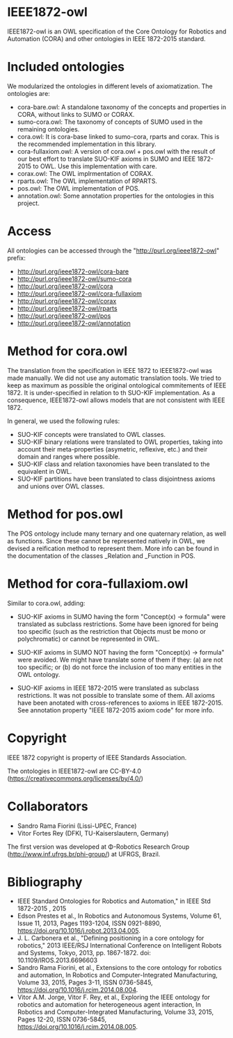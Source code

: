 # IEEE1872-owl

IEEE1872-owl is an OWL specification of the Core Ontology for Robotics and Automation (CORA) and other ontologies in IEEE 1872-2015 standard.

# Included ontologies

We modularized the ontologies in different levels of axiomatization. The ontologies are:

* cora-bare.owl: A standalone taxonomy of the concepts and properties in CORA, without links to SUMO or CORAX.
* sumo-cora.owl: The taxonomy of concepts of SUMO used in the remaining ontologies.
* cora.owl: It is cora-base linked to sumo-cora, rparts and corax. This is the recommended implementation in this library.
* cora-fullaxiom.owl: A version of cora.owl + pos.owl with the result of our best effort to translate SUO-KIF axioms in SUMO and IEEE 1872-2015 to OWL. Use this implementation with care. 
* corax.owl: The OWL implrmentation of CORAX.
* rparts.owl: The OWL implementation of RPARTS.
* pos.owl: The OWL implementation of POS.
* annotation.owl: Some annotation properties for the ontologies in this project.

# Access

All ontologies can be accessed through the "http://purl.org/ieee1872-owl" prefix:

* http://purl.org/ieee1872-owl/cora-bare
* http://purl.org/ieee1872-owl/sumo-cora
* http://purl.org/ieee1872-owl/cora
* http://purl.org/ieee1872-owl/cora-fullaxiom
* http://purl.org/ieee1872-owl/corax
* http://purl.org/ieee1872-owl/rparts
* http://purl.org/ieee1872-owl/pos
* http://purl.org/ieee1872-owl/annotation

# Method for cora.owl

The translation from the specification in IEEE 1872 to IEEE1872-owl was made manually. We did not use any automatic translation tools. We tried to keep as maximum as possible the original ontological commitements of IEEE 1872. It is under-specified in relation to th SUO-KIF implementation. As a consequence, IEEE1872-owl allows models that are not consistent with IEEE 1872.

In general, we used the following rules:

* SUO-KIF concepts were translated to OWL classes.
* SUO-KIF binary relations were translated to OWL properties, taking into account their meta-properties (asymetric, reflexive, etc.) and their domain and ranges where possible.
* SUO-KIF class and relation taxonomies have been translated to the equivalent in OWL.
* SUO-KIF partitions have been translated to class disjointness axioms and unions over OWL classes.

# Method for pos.owl

The POS ontology include many ternary and one quaternary relation, as well as functions. Since these cannot be represented natively in OWL, we devised a reification method to represent them. More info can be found in the documentation of the classes _Relation and _Function in POS.

# Method for cora-fullaxiom.owl

Similar to cora.owl, adding:

* SUO-KIF axioms in SUMO having  the form "Concept(x) -> formula" were translated as subclass restrictions. Some have been ignored for being too specific  (such as the restriction that Objects must be mono or polychromatic) or cannot be represented in OWL. 

* SUO-KIF axioms in SUMO NOT having the form "Concept(x) -> formula" were avoided. We might have translate some of them if they: (a) are not too specific; or (b) do not force the inclusion of too many entities in the OWL ontology.

* SUO-KIF axioms in IEEE 1872-2015 were translated as subclass restrictions. It was not possible to translate some of them. All axioms have been anotated with cross-references to axioms in IEEE 1872-2015. See annotation property "IEEE 1872-2015 axiom code" for more info.

# Copyright

IEEE 1872 copyright is property of IEEE Standards Association. 

The ontologies in IEEE1872-owl are CC-BY-4.0 (https://creativecommons.org/licenses/by/4.0/)

# Collaborators

* Sandro Rama Fiorini (Lissi-UPEC, France)
* Vitor Fortes Rey (DFKI, TU-Kaiserslautern, Germany)

The first version was developed at Φ-Robotics Research Group (http://www.inf.ufrgs.br/phi-group/) at UFRGS, Brazil.

# Bibliography

* IEEE Standard Ontologies for Robotics and Automation," in IEEE Std 1872-2015 , 2015
* Edson Prestes et al., In Robotics and Autonomous Systems, Volume 61, Issue 11, 2013, Pages 1193-1204, ISSN 0921-8890, https://doi.org/10.1016/j.robot.2013.04.005.
* J. L. Carbonera et al., "Defining positioning in a core ontology for robotics," 2013 IEEE/RSJ International Conference on Intelligent Robots and Systems, Tokyo, 2013, pp. 1867-1872.
doi: 10.1109/IROS.2013.6696603
* Sandro Rama Fiorini, et al., Extensions to the core ontology for robotics and automation, In Robotics and Computer-Integrated Manufacturing, Volume 33, 2015, Pages 3-11, ISSN 0736-5845, https://doi.org/10.1016/j.rcim.2014.08.004.
* Vitor A.M. Jorge, Vitor F. Rey, et al., Exploring the IEEE ontology for robotics and automation for heterogeneous agent interaction, In Robotics and Computer-Integrated Manufacturing, Volume 33, 2015, Pages 12-20, ISSN 0736-5845, https://doi.org/10.1016/j.rcim.2014.08.005.

